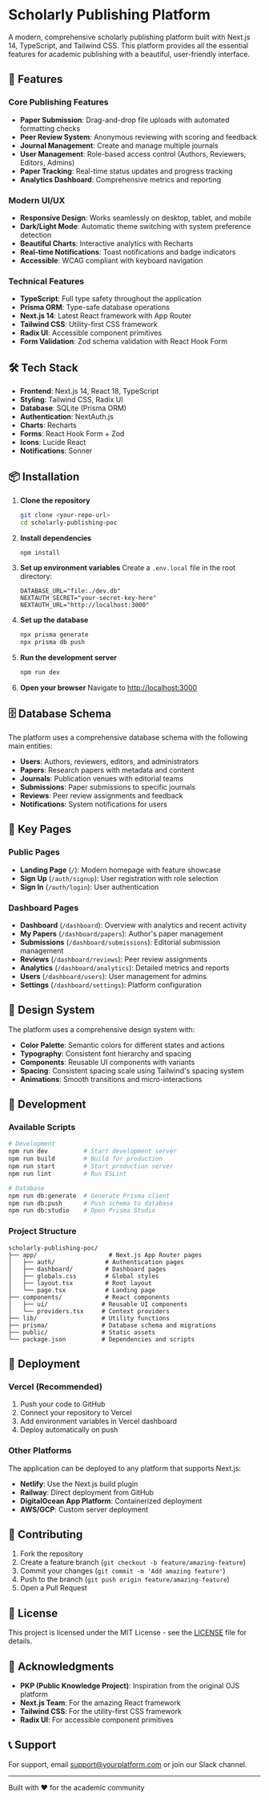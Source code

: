 # Scholarly Publishing Platform

A modern, comprehensive scholarly publishing platform built with Next.js 14, TypeScript, and Tailwind CSS. This platform provides all the essential features for academic publishing with a beautiful, user-friendly interface.

## 🚀 Features

### Core Publishing Features
- **Paper Submission**: Drag-and-drop file uploads with automated formatting checks
- **Peer Review System**: Anonymous reviewing with scoring and feedback
- **Journal Management**: Create and manage multiple journals
- **User Management**: Role-based access control (Authors, Reviewers, Editors, Admins)
- **Paper Tracking**: Real-time status updates and progress tracking
- **Analytics Dashboard**: Comprehensive metrics and reporting

### Modern UI/UX
- **Responsive Design**: Works seamlessly on desktop, tablet, and mobile
- **Dark/Light Mode**: Automatic theme switching with system preference detection
- **Beautiful Charts**: Interactive analytics with Recharts
- **Real-time Notifications**: Toast notifications and badge indicators
- **Accessible**: WCAG compliant with keyboard navigation

### Technical Features
- **TypeScript**: Full type safety throughout the application
- **Prisma ORM**: Type-safe database operations
- **Next.js 14**: Latest React framework with App Router
- **Tailwind CSS**: Utility-first CSS framework
- **Radix UI**: Accessible component primitives
- **Form Validation**: Zod schema validation with React Hook Form

## 🛠️ Tech Stack

- **Frontend**: Next.js 14, React 18, TypeScript
- **Styling**: Tailwind CSS, Radix UI
- **Database**: SQLite (Prisma ORM)
- **Authentication**: NextAuth.js
- **Charts**: Recharts
- **Forms**: React Hook Form + Zod
- **Icons**: Lucide React
- **Notifications**: Sonner

## 📦 Installation

1. **Clone the repository**
   ```bash
   git clone <your-repo-url>
   cd scholarly-publishing-poc
   ```

2. **Install dependencies**
   ```bash
   npm install
   ```

3. **Set up environment variables**
   Create a `.env.local` file in the root directory:
   ```env
   DATABASE_URL="file:./dev.db"
   NEXTAUTH_SECRET="your-secret-key-here"
   NEXTAUTH_URL="http://localhost:3000"
   ```

4. **Set up the database**
   ```bash
   npx prisma generate
   npx prisma db push
   ```

5. **Run the development server**
   ```bash
   npm run dev
   ```

6. **Open your browser**
   Navigate to [http://localhost:3000](http://localhost:3000)

## 🗄️ Database Schema

The platform uses a comprehensive database schema with the following main entities:

- **Users**: Authors, reviewers, editors, and administrators
- **Papers**: Research papers with metadata and content
- **Journals**: Publication venues with editorial teams
- **Submissions**: Paper submissions to specific journals
- **Reviews**: Peer review assignments and feedback
- **Notifications**: System notifications for users

## 🎯 Key Pages

### Public Pages
- **Landing Page** (`/`): Modern homepage with feature showcase
- **Sign Up** (`/auth/signup`): User registration with role selection
- **Sign In** (`/auth/login`): User authentication

### Dashboard Pages
- **Dashboard** (`/dashboard`): Overview with analytics and recent activity
- **My Papers** (`/dashboard/papers`): Author's paper management
- **Submissions** (`/dashboard/submissions`): Editorial submission management
- **Reviews** (`/dashboard/reviews`): Peer review assignments
- **Analytics** (`/dashboard/analytics`): Detailed metrics and reports
- **Users** (`/dashboard/users`): User management for admins
- **Settings** (`/dashboard/settings`): Platform configuration

## 🎨 Design System

The platform uses a comprehensive design system with:

- **Color Palette**: Semantic colors for different states and actions
- **Typography**: Consistent font hierarchy and spacing
- **Components**: Reusable UI components with variants
- **Spacing**: Consistent spacing scale using Tailwind's spacing system
- **Animations**: Smooth transitions and micro-interactions

## 🔧 Development

### Available Scripts

```bash
# Development
npm run dev          # Start development server
npm run build        # Build for production
npm run start        # Start production server
npm run lint         # Run ESLint

# Database
npm run db:generate  # Generate Prisma client
npm run db:push      # Push schema to database
npm run db:studio    # Open Prisma Studio
```

### Project Structure

```
scholarly-publishing-poc/
├── app/                    # Next.js App Router pages
│   ├── auth/              # Authentication pages
│   ├── dashboard/         # Dashboard pages
│   ├── globals.css        # Global styles
│   ├── layout.tsx         # Root layout
│   └── page.tsx           # Landing page
├── components/            # React components
│   ├── ui/               # Reusable UI components
│   └── providers.tsx     # Context providers
├── lib/                  # Utility functions
├── prisma/               # Database schema and migrations
├── public/               # Static assets
└── package.json          # Dependencies and scripts
```

## 🚀 Deployment

### Vercel (Recommended)

1. Push your code to GitHub
2. Connect your repository to Vercel
3. Add environment variables in Vercel dashboard
4. Deploy automatically on push

### Other Platforms

The application can be deployed to any platform that supports Next.js:

- **Netlify**: Use the Next.js build plugin
- **Railway**: Direct deployment from GitHub
- **DigitalOcean App Platform**: Containerized deployment
- **AWS/GCP**: Custom server deployment

## 🤝 Contributing

1. Fork the repository
2. Create a feature branch (`git checkout -b feature/amazing-feature`)
3. Commit your changes (`git commit -m 'Add amazing feature'`)
4. Push to the branch (`git push origin feature/amazing-feature`)
5. Open a Pull Request

## 📄 License

This project is licensed under the MIT License - see the [LICENSE](LICENSE) file for details.

## 🙏 Acknowledgments

- **PKP (Public Knowledge Project)**: Inspiration from the original OJS platform
- **Next.js Team**: For the amazing React framework
- **Tailwind CSS**: For the utility-first CSS framework
- **Radix UI**: For accessible component primitives

## 📞 Support

For support, email support@yourplatform.com or join our Slack channel.

---

Built with ❤️ for the academic community 